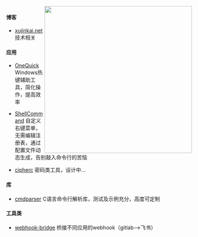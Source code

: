 <a href="https://github.com/xujinkai">
  <img align="right" width="400" src="https://github-readme-stats.vercel.app/api?username=xujinkai&show_icons=true" />
</a>

#### 博客

- [xujinkai.net](https://xujinkai.net/) 技术相关

#### 应用

- [OneQuick](http://onequick.org/) Windows热键辅助工具，简化操作，提高效率

- [ShellCommand](https://github.com/XUJINKAI/ShellCommand) 自定义右键菜单，无需编辑注册表，通过配置文件动态生成，告别敲入命令行的苦恼

- [cipherc](https://github.com/XUJINKAI/cipherc) 密码类工具，设计中...

#### 库

- [cmdparser](https://github.com/XUJINKAI/cmdparser) C语言命令行解析库，测试及示例充分，高度可定制

#### 工具类

- [webhook-bridge](https://github.com/XUJINKAI/webhook-bridge) 桥接不同应用的webhook（gitlab-->飞书）

